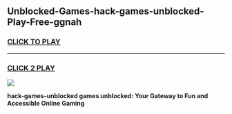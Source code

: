 
## Unblocked-Games-hack-games-unblocked-Play-Free-ggnah
<h3>
<a href="https://premium76.site?title=hack-games-unblocked&ref=19M">CLICK TO PLAY</a></h3>
<hr>

<h3>
<a href="https://premium76.site?title=hack-games-unblocked&ref=19M">CLICK 2 PLAY</a>
  
</h3>

<a href="https://premium76.site?title=hack-games-unblocked&ref=19M"><img src="https://clearcache.store/games.png"></a>


**hack-games-unblocked games unblocked: Your Gateway to Fun and Accessible Online Gaming**
